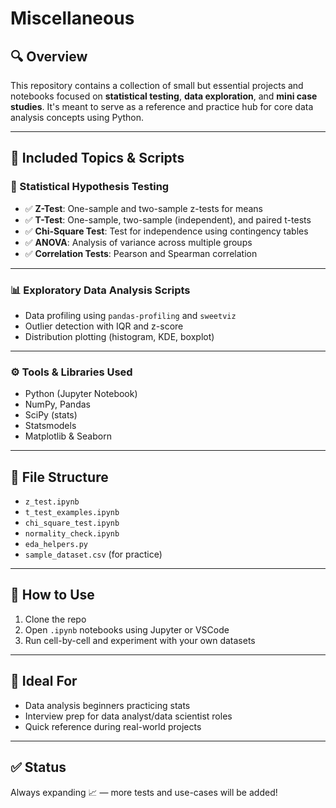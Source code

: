 # Miscellaneous

## 🔍 Overview
This repository contains a collection of small but essential projects and notebooks focused on **statistical testing**, **data exploration**, and **mini case studies**. It's meant to serve as a reference and practice hub for core data analysis concepts using Python.

---

## 🧪 Included Topics & Scripts

### 📌 Statistical Hypothesis Testing
- ✅ **Z-Test**: One-sample and two-sample z-tests for means  
- ✅ **T-Test**: One-sample, two-sample (independent), and paired t-tests  
- ✅ **Chi-Square Test**: Test for independence using contingency tables  
- ✅ **ANOVA**: Analysis of variance across multiple groups  
- ✅ **Correlation Tests**: Pearson and Spearman correlation  

---

### 📊 Exploratory Data Analysis Scripts
- Data profiling using `pandas-profiling` and `sweetviz`
- Outlier detection with IQR and z-score
- Distribution plotting (histogram, KDE, boxplot)

---

### ⚙️ Tools & Libraries Used
- Python (Jupyter Notebook)
- NumPy, Pandas
- SciPy (stats)
- Statsmodels
- Matplotlib & Seaborn

---

## 📁 File Structure
- `z_test.ipynb`  
- `t_test_examples.ipynb`  
- `chi_square_test.ipynb`  
- `normality_check.ipynb`  
- `eda_helpers.py`  
- `sample_dataset.csv` (for practice)

---

## 🚀 How to Use
1. Clone the repo
2. Open `.ipynb` notebooks using Jupyter or VSCode
3. Run cell-by-cell and experiment with your own datasets

---

## 🎯 Ideal For
- Data analysis beginners practicing stats  
- Interview prep for data analyst/data scientist roles  
- Quick reference during real-world projects

---

## ✅ Status
Always expanding 📈 — more tests and use-cases will be added!
